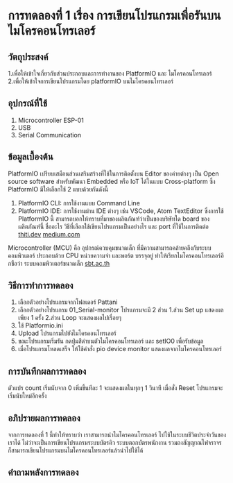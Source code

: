 # การทดลองที่ 1 เรื่อง การเขียนโปรแกรมเพื่อรันบนไมโครคอนโทรเลอร์

## วัตถุประสงค์
1.เพื่อให้เข้าใจเกี่ยวกับส่วนประกอบและการทำงานของ PlatformIO และ ไมโครคอนโทรเลอร์
2.เพื่อให้เข้าใจการเขียนโปรแกรมโดย platformIO บนไมโครคอนโทรเลอร์

## อุปกรณ์ที่ใช้
1. Microcontroller ESP-01
2. USB
3. Serial Communication

## ข้อมูลเบื้องต้น
PlatformIO เปรียบเสมือนส่วนเสริมสร้างที่ใช้ในการติดตั้งบน Editor ของค่ายต่างๆ เป็น Open source software  สำหรับพัฒนา Embedded หรือ IoT ได้ในแบบ Cross-platform
ซึ่ง PlatformIO มีให้เลือกใช้ 2 แบบด้วยกันดังนี้
1. PlatformIO CLI: การใช้งานแบบ Command Line
2. PlatformIO IDE: การใช้งานผ่าน IDE ต่างๆ เช่น VSCode, Atom TextEditor
ซึ่งการใช้ PlatformIO นี้ สามารถบอกให้ทราบที่มาของผลิตภัณฑ์ว่าเป็นของบริษัทใด board ของผลิตภัณฑ์นี้ ชื่ออะไร วิธีที่เลือกใช้เขียนโปรแกรมเป็นอย่างไร และ port ที่ใช้ในการติดต่อ
[thiti.dev](https://thiti.dev/blog/28/)
[medium.com](https://medium.com/@tossporn.chai/beginning-hardware-programming-with-platform-io-c345a4c7e2c7)

Microcontroller (MCU) คือ อุปกรณ์ควบคุมขนาดเล็ก ที่มีความสามารถคล้ายคลึงกับระบบคอมพิวเตอร์ ประกอบด้วย CPU หน่วยความจำ และพอร์ต บรรจุอยู่ ทำให้เรียกไมโครคอนโทรเลอร์อีกชือว่า ระบบคอมพิวเตอร์ขนาดเล็ก
[sbt.ac.th](http://www.sbt.ac.th/new/sites/default/files/TNP_Unit_1.pdf)

## วิธีการทำการทดลอง
1. เลือกตัวอย่างโปรแกรมจากโฟลเดอร์ Pattani
2. เลือกตัวอย่างโปรแกรม 01_Serial-monitor 
 โปรแกรมจะมี 2 ส่วน 1.ส่วน Set up แสดงผลเพียง 1 ครั้ง 2.ส่วน Loop จะแสดงผลไปเรื่อยๆ
3. ใช้ Platformio.ini
4. Upload โปรแกรมไปยังไมโครคอนโทรเลอร์
5. ขณะโปรแกรมเริ่มรัน กดปุ่มสีดำบนตัวไมโครคอนโทรเลอร์ และ setIO0 เพื่อรับข้อมูล
6. เมื่อโปรแกรมโหลดเสร็จ ให้ใช้คำสั่ง pio device monitor แสดงผลจากไมโครคอนโทรเลอร์

## การบันทึกผลการทดลอง
ตัวแปร count เริ่มนับจาก 0 เพิ่มขึ้นทีละ 1 จะแสดงผลในทุกๆ 1 วินาที เมื่อสั่ง Reset โปรแกรมจะเริ่มนับใหม่อีกครั้ง

## อภิปรายผลการทดลอง
จากการทดลองที่ 1 นี้ทำให้ทราบว่า เราสามารถนำไมโครคอนโทรเลอร์ ไปใช้ในระบบชีวิตประจำวันของเราได้ ไม่ว่าจะเป็นการเขียนโปรแกรมระบบบัตรคิว ระบบตอกบัตรพนักงาน รวมถงสัญญาณไฟจราจร ก็สามารถเขียนโปรแกรมบนไมโครคอนโทรเลอร์แล้วนำไปใช้ได้


## คำถามหลังการทดลอง
